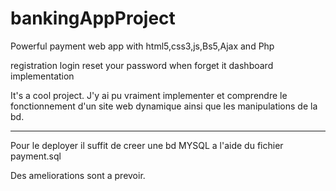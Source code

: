 # bankingAppProject
Powerful payment web app with html5,css3,js,Bs5,Ajax and Php

registration
login
reset your password when forget it
dashboard implementation

It's a cool project.
J'y ai pu vraiment implementer et comprendre le fonctionnement 
d'un site web dynamique ainsi que les manipulations de la bd.

**************************************************************
Pour le deployer il suffit de creer une bd MYSQL a l'aide du 
fichier payment.sql

Des ameliorations sont a prevoir.
